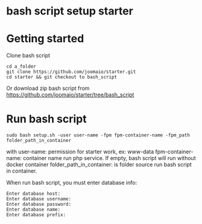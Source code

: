 # bash script setup starter

# Getting started
Clone bash script
```
cd a_folder
git clone https://github.com/joomaio/starter.git
cd starter && git checkout to bash_script
```

Or download zip bash script from https://github.com/joomaio/starter/tree/bash_script

# Run bash script
```
sudo bash setup.sh -user user-name -fpm fpm-container-name -fpm_path folder_path_in_container
```
with
user-name: permission for starter work, ex: www-data
fpm-container-name: container name run php service. If empty, bash script will run without docker container
folder_path_in_container: is folder source run bash script in container.

When run bash script, you must enter database info:
```
Enter database host: 
Enter database username:
Enter database password:
Enter database name:
Enter database prefix:
```
